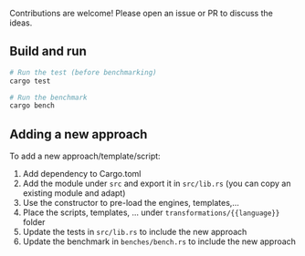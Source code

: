 Contributions are welcome! Please open an issue or PR to discuss the ideas.

## Build and run

```bash
# Run the test (before benchmarking)
cargo test

# Run the benchmark
cargo bench
```

## Adding a new approach

To add a new approach/template/script:

1. Add dependency to Cargo.toml
2. Add the module under `src` and export it in `src/lib.rs` (you can copy an existing module and adapt)
3. Use the constructor to pre-load the engines, templates,...
4. Place the scripts, templates, ... under `transformations/{{language}}` folder
5. Update the tests in `src/lib.rs` to include the new approach
6. Update the benchmark in `benches/bench.rs` to include the new approach
